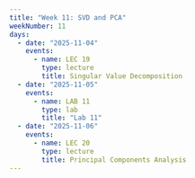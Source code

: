 ```yaml
---
title: "Week 11: SVD and PCA"
weekNumber: 11
days:
  - date: "2025-11-04"
    events:
      - name: LEC 19
        type: lecture
        title: Singular Value Decomposition
  - date: "2025-11-05"
    events:
      - name: LAB 11
        type: lab
        title: "Lab 11"
  - date: "2025-11-06"
    events:
      - name: LEC 20
        type: lecture
        title: Principal Components Analysis
---
```

